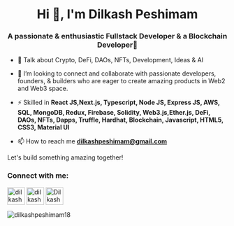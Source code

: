 <h1 align="center">Hi 👋, I'm Dilkash Peshimam</h1>
<h3 align="center">A passionate & enthusiastic Fullstack Developer & a Blockchain Developer🎯</h3>


- 🌱 Talk about Crypto, DeFi, DAOs, NFTs, Development, Ideas & AI

- 🤝 I’m looking to connect and collaborate with passionate developers, founders, & builders who are eager to create amazing products in Web2 and Web3 space. 

- ⚡ Skilled in **React JS,Next.js, Typescript, Node JS, Express JS, AWS, SQL, MongoDB, Redux, Firebase, Solidity, Web3.js,Ether.js, DeFi, DAOs, NFTs, Dapps, Truffle, Hardhat, Blockchain, Javascript, HTML5, CSS3, Material UI**

- 📫 How to reach me **dilkashpeshimam@gmail.com**

Let's build something amazing together!

<h3 align="left">Connect with me:</h3>
<p align="left">
<a href="https://linkedin.com/in/dilkash-peshimam-80730b1a8" target="blank"><img align="center" src="https://cdn-icons-png.flaticon.com/512/174/174857.png" alt="dilkash-peshimam-80730b1a8" height="40" width="40" /></a>
<a href="https://www.leetcode.com/dilkashpeshimam" target="blank"><img align="center" src="https://cdn.iconscout.com/icon/free/png-256/leetcode-3521542-2944960.png" alt="dilkashpeshimam" height="40" width="40" /></a>
<a href='https://github.com/Dilkashpeshimam18' target='blank'><img align="center" src="https://cdn-icons-png.flaticon.com/512/25/25231.png" alt="Dilkashpeshimam18" height="40" width="40" /></a>
</p>


<!-- <p><img align="center" src="https://github-readme-stats.vercel.app/api/top-langs?username=dilkashpeshimam18&show_icons=true&locale=en&layout=compact" alt="dilkashpeshimam18" /></p> -->

<!-- <p>&nbsp;<img align="center" src="https://github-readme-stats.vercel.app/api?username=dilkashpeshimam18&show_icons=true&locale=en" alt="dilkashpeshimam18" /></p>
 -->

<p><img align="center" src="https://github-readme-streak-stats.herokuapp.com/?user=dilkashpeshimam18&" alt="dilkashpeshimam18" /></p>


